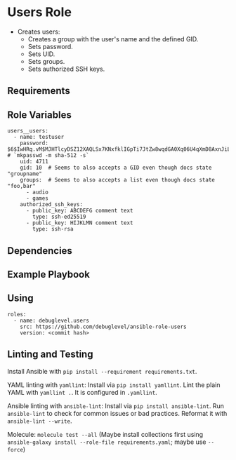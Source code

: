 Users Role
=========

* Creates users:
  * Creates a group with the user's name and the defined GID.
  * Sets password.
  * Sets UID.
  * Sets groups.
  * Sets authorized SSH keys.


<!-- A brief description of the role goes here. -->

Requirements
------------

<!-- Any pre-requisites that may not be covered by Ansible itself or the role should be mentioned here. For instance, if the role uses the EC2 module, it may be a good idea to mention in this section that the boto package is required. -->

Role Variables
--------------

<!-- A description of the settable variables for this role should go here, including any variables that are in defaults/main.yml, vars/main.yml, and any variables that can/should be set via parameters to the role. Any variables that are read from other roles and/or the global scope (ie. hostvars, group vars, etc.) should be mentioned here as well. -->

```
users__users:
  - name: testuser
    password: $6$IwHRq.vM$MJHTlcyDSZ12XAQLSx7KNxfklIGpTi7JtZw8wqdGA0Xq06U4qXmD8AxnJiLfEO2O/3Dn9zlDC/BOER6/F6S7n/  # `mkpasswd -m sha-512 -s`  
    uid: 4711
    gid: 10  # Seems to also accepts a GID even though docs state "groupname"
    groups:  # Seems to also accepts a list even though docs state "foo,bar"
      - audio
      - games
    authorized_ssh_keys:
      - public_key: ABCDEFG comment text
        type: ssh-ed25519
      - public_key: HIJKLMN comment text
        type: ssh-rsa
```

Dependencies
------------

<!-- A list of other roles hosted on Galaxy should go here, plus any details in regards to parameters that may need to be set for other roles, or variables that are used from other roles. -->

Example Playbook
----------------

<!-- Including an example of how to use your role (for instance, with variables passed in as parameters) is always nice for users too:

    - hosts: servers
      roles:
         - { role: username.rolename, x: 42 } -->

<!-- License
-------

MIT -->

<!-- Author Information
------------------

An optional section for the role authors to include contact information, or a website (HTML is not allowed). -->

Using
-----

```
roles:
  - name: debuglevel.users
    src: https://github.com/debuglevel/ansible-role-users
    version: <commit hash>
```

Linting and Testing
-------------------

Install Ansible with `pip install --requirement requirements.txt`.

YAML linting with `yamllint`:
Install via `pip install yamllint`.
Lint the plain YAML with `yamllint .`.
It is configured in `.yamllint`.

Ansible linting with `ansible-lint`:
Install via `pip install ansible-lint`.
Run `ansible-lint` to check for common issues or bad practices.
Reformat it with `ansible-lint --write`.

Molecule:
`molecule test --all`
(Maybe install collections first using `ansible-galaxy install --role-file requirements.yaml`; maybe use `--force`)
